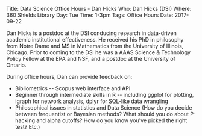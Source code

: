 Title: Data Science Office Hours - Dan Hicks
Who: Dan Hicks (DSI)
Where: 360 Shields Library
Day: Tue
Time: 1-3pm
Tags: Office Hours
Date: 2017-09-22

Dan Hicks is a postdoc at the DSI conducing research in data-driven academic
institutional effectiveness. He received his PhD in philosophy from Notre Dame
and MS in Mathematics from the University of Illinois, Chicago. Prior to coming
to the DSI he was a AAAS Science & Technology Policy Fellow at the EPA and NSF,
and a postdoc at the University of Ontario.

During office hours, Dan can provide feedback on:
* Bibliometrics -- Scopus web interface and API
* Beginner through intermediate skills in R -- including ggplot for plotting, igraph for network analysis, dplyr for SQL-like data wrangling
* Philosophical issues in statistics and Data Science (How do you decide between frequentist or Bayesian methods? What should you do about P-hacking and alpha cutoffs? How do you know you've picked the right test? Etc.)
